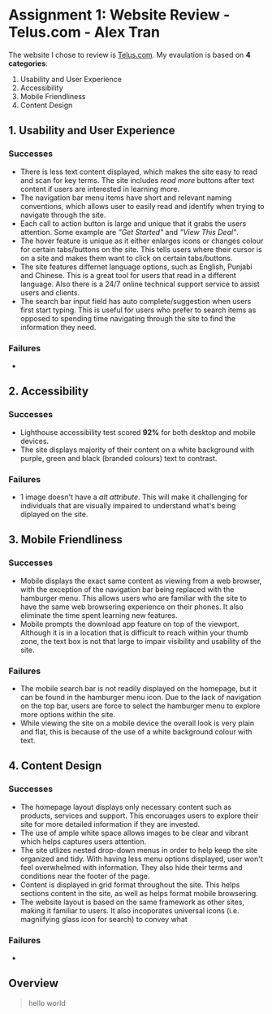 # Assignment 1: Website Review - Telus.com - Alex Tran
The website I chose to review is [Telus.com](https://www.telus.com/en/). My evaulation is based on **4 categories**:

1. Usability and User Experience
2. Accessibility
3. Mobile Friendliness
4. Content Design

## 1. Usability and User Experience
### Successes
- There is less text content displayed, which makes the site easy to read and scan for key terms. The site includes *read more* buttons after text content if users are interested in learning more.
- The navigation bar menu items have short and relevant naming conventions, which allows user to easily read and identify when trying to navigate through the site. 
- Each call to action button is large and unique that it grabs the users attention. Some example are *"Get Started"* and *"View This Deal"*.
- The hover feature is unique as it either enlarges icons or changes colour for certain tabs/buttons on the site. This tells users where their cursor is on a site and makes them want to click on certain tabs/buttons.
- The site features differnet language options, such as English, Punjabi and Chinese. This is a great tool for users that read in a different language. Also there is a 24/7 online technical support service to assist users and clients.
- The search bar input field has auto complete/suggestion when users first start typing. This is useful for users who prefer to search items as opposed to spending time navigating through the site to find the information they need. 

### Failures
- 

## 2. Accessibility
### Successes
- Lighthouse accessibility test scored **92%** for both desktop and mobile devices.
- The site displays majority of their content on a white background with purple, green and black (branded colours) text to contrast.

### Failures
- 1 image doesn't have a *alt attribute*. This will make it challenging for individuals that are visually impaired to understand what's being diplayed on the site.

## 3. Mobile Friendliness
### Successes
- Mobile displays the exact same content as viewing from a web browser, with the exception of the navigation bar being replaced with the hamburger menu. This allows users who are familiar with the site to have the same web browsering experience on their phones. It also eliminate the time spent learning new features.
- Mobile prompts the download app feature on top of the viewport. Although it is in a location that is difficult to reach within your thumb zone, the text box is not that large to impair visibility and usability of the site.

### Failures
- The mobile search bar is not readily displayed on the homepage, but it can be found in the hamburger menu icon. Due to the lack of navigation on the top bar, users are force to select the hamburger menu to explore more options within the site.
- While viewing the site on a mobile device the overall look is very plain and flat, this is because of the use of a white background colour with text.

## 4. Content Design
### Successes
- The homepage layout displays only necessary content such as products, services and support. This encoruages users to explore their site for more detailed information if they are invested.
- The use of ample white space allows images to be clear and vibrant which helps captures users attention.
- The site utlizes nested drop-down menus in order to help keep the site organized and tidy. With having less menu options displayed, user won't feel overwhelmed with information. They also hide their terms and conditions near the footer of the page.
- Content is displayed in grid format throughout the site. This helps sections content in the site, as well as helps format mobile browsering.
- The website layout is based on the same framework as other sites, making it familiar to users. It also incoporates universal icons (i.e. magniifying glass icon for search) to convey what

### Failures
- 

## Overview
>hello world

